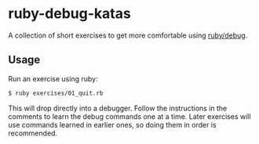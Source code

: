 # ruby-debug-katas

A collection of short exercises to get more comfortable using [ruby/debug](https://github.com/ruby/debug).

## Usage

Run an exercise using ruby:

```sh
$ ruby exercises/01_quit.rb
```

This will drop directly into a debugger. Follow the instructions in the comments to learn the debug commands one at a time. Later exercises will use commands learned in earlier ones, so doing them in order is recommended.